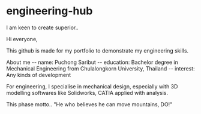 # engineering-hub
I am keen to create superior..

Hi everyone,

This github is made for my portfolio to demonstrate my engineering skills.

About me
-- name: Puchong Saribut
-- education: Bachelor degree in Mechanical Engineering from Chulalongkorn University, Thailand
-- interest: Any kinds of development

For engineering, I specialise in mechanical design, especially with 3D modelling softwares like Solidworks, CATIA applied with analysis.

This phase motto..
"He who believes he can move mountains, DO!"
